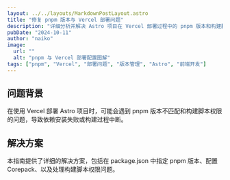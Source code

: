 ```yaml
---
layout: ../../layouts/MarkdownPostLayout.astro
title: "修复 pnpm 版本与 Vercel 部署问题"
description: "详细分析并解决 Astro 项目在 Vercel 部署过程中的 pnpm 版本和构建脚本权限问题"
pubDate: "2024-10-11"
author: "naiko"
image:
  url: ""
  alt: "pnpm 与 Vercel 部署配置图解"
tags: ["pnpm", "Vercel", "部署问题", "版本管理", "Astro", "前端开发"]
---
```


## 问题背景

在使用 Vercel 部署 Astro 项目时，可能会遇到 pnpm 版本不匹配和构建脚本权限的问题，导致依赖安装失败或构建过程中断。

## 解决方案

本指南提供了详细的解决方案，包括在 package.json 中指定 pnpm 版本、配置 Corepack、以及处理构建脚本权限问题。